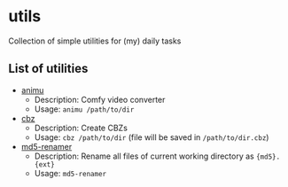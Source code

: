 # utils

Collection of simple utilities for (my) daily tasks

## List of utilities

- [animu](https://raw.githubusercontent.com/nxnev/utils/master/bin/animu)
  - Description: Comfy video converter
  - Usage: `animu /path/to/dir`
- [cbz](https://raw.githubusercontent.com/nxnev/utils/master/bin/cbz)
  - Description: Create CBZs
  - Usage: `cbz /path/to/dir` (file will be saved in `/path/to/dir.cbz`)
- [md5-renamer](https://raw.githubusercontent.com/nxnev/utils/master/bin/md5-renamer)
  - Description: Rename all files of current working directory as `{md5}.{ext}`
  - Usage: `md5-renamer`
